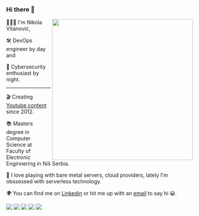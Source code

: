 ### Hi there 👋

<img align='right' src="https://github-readme-stats.vercel.app/api?username=NVitanovic&count_private=true&show_icons=true&theme=algolia" width="380">

👨🏻‍💻 I'm Nikola Vitanović, 

🛠️ DevOps engineer by day and 

🔐 Cybersecurity enthusiast by night.

<hr>

🎬 Creating [Youtube content](https://www.youtube.com/@NVitanovic) since 2012.

📚 Masters degree in Computer Science at Faculty of Electronic Enginnering in Niš Serbia.

🧩 I love playing with bare metal servers, cloud providers, lately I'm obssessed with serverless technology.

🌍 You can find me on [Linkedin](https://vitanovic.net) or hit me up with an [email](mailto:nikola@vitanovic.net) to say hi 😀.

<a href="https://vitanovic.net"><img src="https://img.shields.io/badge/website-222222?style=for-the-badge&logo=About.me&logoColor=white"></a>
<a href="https://www.linkedin.com/in/vitanovic/"><img src="https://img.shields.io/badge/LinkedIn-0077B5?style=for-the-badge&logo=linkedin&logoColor=white"></a>
<a href="https://www.youtube.com/NVitanovic"><img src="https://img.shields.io/badge/YouTube-FF0000?style=for-the-badge&logo=youtube&logoColor=white"></a>
<a href="https://twitter.com/NVitanovic"><img src="https://img.shields.io/badge/Twitter-1DA1F2?style=for-the-badge&logo=twitter&logoColor=white"></a>
<a href="mailto:nikola@vitanovic.net"><img src="https://img.shields.io/badge/Gmail-D14836?style=for-the-badge&logo=gmail&logoColor=white"></a>

